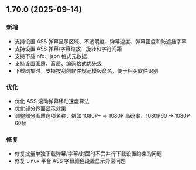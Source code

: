 ## 1.70.0 (2025-09-14)
### 新增
* 支持设置 ASS 弹幕显示区域、不透明度、弹幕速度、弹幕密度和防遮挡字幕
* 支持设置 ASS 弹幕/字幕缩放、旋转和字符间距
* 支持下载 nfo、json 格式元数据
* 支持设置画质、音质、编码格式优先级
* 下载剧集时，支持按刮削软件规范模板命名，便于相关软件识别

### 优化
* 优化 ASS 滚动弹幕移动速度算法
* 优化部分界面显示效果
* 调整部分画质选项名称，例如 1080P+ -> 1080P 高码率、1080P60 -> 1080P 60帧

### 修复
* 修复批量单独下载弹幕/字幕/封面时不受并行下载设置约束的问题
* 修复 Linux 平台 ASS 字幕颜色设置显示异常问题